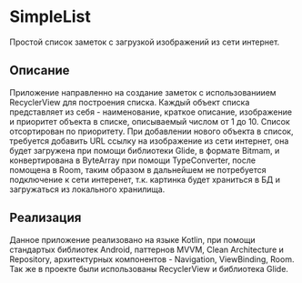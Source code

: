  SimpleList
 ======
 Простой список заметок с загрузкой изображений из сети интернет.
 
 Описание
 -------
 Приложение направленно на создание заметок с использованиием RecyclerView для построения списка. Каждый объект списка представляет из себя - наименование, краткое описание,
изображение и приоритет объекта в списке, описываемый числом от 1 до 10. Список отсортирован по приоритету.
 При добавлении нового объекта в список, требуется добавить URL ссылку на изображение из сети интернет, она будет загружена при помощи библиотеки Glide, в формате Bitmam,
и конвертирована в ByteArray при помощи TypeConverter, после помощена в Room, таким образом в дальнейшем не потребуется подключение к сети интеренет, т.к. картинка будет
храниться в БД и загружаться из локального хранилища.
 
 Реализация
 -------
 Данное приложение реализовано на языке Kotlin, при помощи стандартых библиотек Android, паттернов MVVM, Clean Architecture и Repository, архитектурных компонентов -
Navigation, ViewBinding, Room. Так же в проекте были использованы RecyclerView и библиотека Glide.
